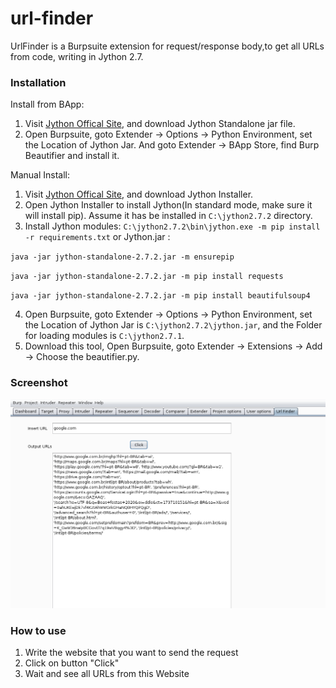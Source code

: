 # url-finder
UrlFinder is a Burpsuite extension for request/response body,to get all URLs from code, writing in Jython 2.7.

### Installation
Install from BApp:
1. Visit [Jython Offical Site](https://www.jython.org/download), and download Jython Standalone jar file.
2. Open Burpsuite, goto Extender -> Options -> Python Environment, set the Location of Jython Jar. And goto Extender -> BApp Store, find Burp Beautifier and install it.


Manual Install:
1. Visit [Jython Offical Site](https://www.jython.org/download), and download Jython Installer.
2. Open Jython Installer to install Jython(In standard mode, make sure it will install pip). Assume it has be installed in `C:\jython2.7.2` directory.
3. Install Jython modules: `C:\jython2.7.2\bin\jython.exe -m pip install -r requirements.txt` or Jython.jar : 

  `java -jar jython-standalone-2.7.2.jar -m ensurepip`  

  `java -jar jython-standalone-2.7.2.jar -m pip install requests`

  `java -jar jython-standalone-2.7.2.jar -m pip install beautifulsoup4`

4. Open Burpsuite, goto Extender -> Options -> Python Environment, set the Location of Jython Jar is `C:\jython2.7.2\jython.jar`, and the Folder for loading modules is `C:\jython2.7.1`.
5. Download this tool, Open Burpsuite, goto Extender -> Extensions -> Add -> Choose the beautifier.py.

### Screenshot
![messageEditorTab](img/img.png)

### How to use
1. Write the website that you want to send the request
2. Click on button "Click"
3. Wait and see all URLs from this Website
